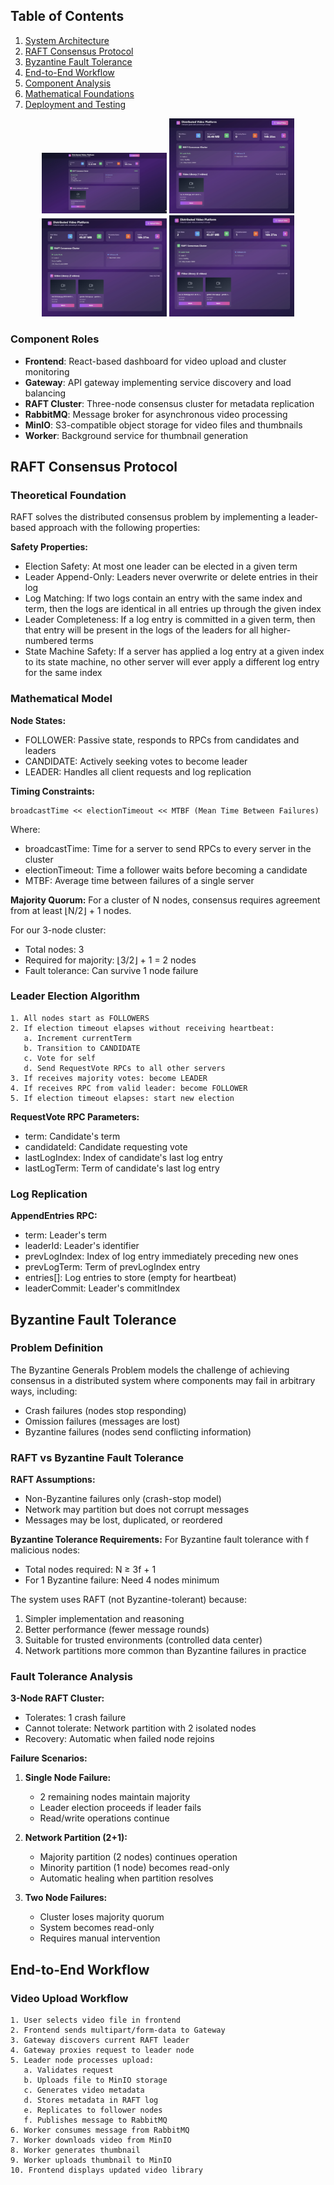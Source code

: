 ## Table of Contents
1. [System Architecture](#system-architecture)
2. [RAFT Consensus Protocol](#raft-consensus-protocol)
3. [Byzantine Fault Tolerance](#byzantine-fault-tolerance)
4. [End-to-End Workflow](#end-to-end-workflow)
5. [Component Analysis](#component-analysis)
6. [Mathematical Foundations](#mathematical-foundations)
7. [Deployment and Testing](#deployment-and-testing)

<p align="center">
  <img src="images/pic1.jpg" alt="Screenshot 1" width="200">
  <img src="images/pic2.jpg" alt="Screenshot 2" width="200">
  <br>
  <img src="images/pic3.jpg" alt="Screenshot 3" width="200">
  <img src="images/pic4.jpg" alt="Screenshot 4" width="200">
</p>

### Component Roles

- **Frontend**: React-based dashboard for video upload and cluster monitoring
- **Gateway**: API gateway implementing service discovery and load balancing
- **RAFT Cluster**: Three-node consensus cluster for metadata replication
- **RabbitMQ**: Message broker for asynchronous video processing
- **MinIO**: S3-compatible object storage for video files and thumbnails
- **Worker**: Background service for thumbnail generation

## RAFT Consensus Protocol

### Theoretical Foundation

RAFT solves the distributed consensus problem by implementing a leader-based approach with the following properties:

**Safety Properties:**
- Election Safety: At most one leader can be elected in a given term
- Leader Append-Only: Leaders never overwrite or delete entries in their log
- Log Matching: If two logs contain an entry with the same index and term, then the logs are identical in all entries up through the given index
- Leader Completeness: If a log entry is committed in a given term, then that entry will be present in the logs of the leaders for all higher-numbered terms
- State Machine Safety: If a server has applied a log entry at a given index to its state machine, no other server will ever apply a different log entry for the same index

### Mathematical Model

**Node States:**
- FOLLOWER: Passive state, responds to RPCs from candidates and leaders
- CANDIDATE: Actively seeking votes to become leader
- LEADER: Handles all client requests and log replication

**Timing Constraints:**
```
broadcastTime << electionTimeout << MTBF (Mean Time Between Failures)
```

Where:
- broadcastTime: Time for a server to send RPCs to every server in the cluster
- electionTimeout: Time a follower waits before becoming a candidate
- MTBF: Average time between failures of a single server

**Majority Quorum:**
For a cluster of N nodes, consensus requires agreement from at least ⌊N/2⌋ + 1 nodes.

For our 3-node cluster:
- Total nodes: 3
- Required for majority: ⌊3/2⌋ + 1 = 2 nodes
- Fault tolerance: Can survive 1 node failure

### Leader Election Algorithm

```
1. All nodes start as FOLLOWERS
2. If election timeout elapses without receiving heartbeat:
   a. Increment currentTerm
   b. Transition to CANDIDATE
   c. Vote for self
   d. Send RequestVote RPCs to all other servers
3. If receives majority votes: become LEADER
4. If receives RPC from valid leader: become FOLLOWER
5. If election timeout elapses: start new election
```

**RequestVote RPC Parameters:**
- term: Candidate's term
- candidateId: Candidate requesting vote
- lastLogIndex: Index of candidate's last log entry
- lastLogTerm: Term of candidate's last log entry

### Log Replication

**AppendEntries RPC:**
- term: Leader's term
- leaderId: Leader's identifier
- prevLogIndex: Index of log entry immediately preceding new ones
- prevLogTerm: Term of prevLogIndex entry
- entries[]: Log entries to store (empty for heartbeat)
- leaderCommit: Leader's commitIndex


## Byzantine Fault Tolerance

### Problem Definition

The Byzantine Generals Problem models the challenge of achieving consensus in a distributed system where components may fail in arbitrary ways, including:
- Crash failures (nodes stop responding)
- Omission failures (messages are lost)
- Byzantine failures (nodes send conflicting information)

### RAFT vs Byzantine Fault Tolerance

**RAFT Assumptions:**
- Non-Byzantine failures only (crash-stop model)
- Network may partition but does not corrupt messages
- Messages may be lost, duplicated, or reordered

**Byzantine Tolerance Requirements:**
For Byzantine fault tolerance with f malicious nodes:
- Total nodes required: N ≥ 3f + 1
- For 1 Byzantine failure: Need 4 nodes minimum

The system uses RAFT (not Byzantine-tolerant) because:
1. Simpler implementation and reasoning
2. Better performance (fewer message rounds)
3. Suitable for trusted environments (controlled data center)
4. Network partitions more common than Byzantine failures in practice

### Fault Tolerance Analysis

**3-Node RAFT Cluster:**
- Tolerates: 1 crash failure
- Cannot tolerate: Network partition with 2 isolated nodes
- Recovery: Automatic when failed node rejoins

**Failure Scenarios:**

1. **Single Node Failure:**
   - 2 remaining nodes maintain majority
   - Leader election proceeds if leader fails
   - Read/write operations continue

2. **Network Partition (2+1):**
   - Majority partition (2 nodes) continues operation
   - Minority partition (1 node) becomes read-only
   - Automatic healing when partition resolves

3. **Two Node Failures:**
   - Cluster loses majority quorum
   - System becomes read-only
   - Requires manual intervention

## End-to-End Workflow

### Video Upload Workflow

```
1. User selects video file in frontend
2. Frontend sends multipart/form-data to Gateway
3. Gateway discovers current RAFT leader
4. Gateway proxies request to leader node
5. Leader node processes upload:
   a. Validates request
   b. Uploads file to MinIO storage
   c. Generates video metadata
   d. Stores metadata in RAFT log
   e. Replicates to follower nodes
   f. Publishes message to RabbitMQ
6. Worker consumes message from RabbitMQ
7. Worker downloads video from MinIO
8. Worker generates thumbnail
9. Worker uploads thumbnail to MinIO
10. Frontend displays updated video library
```
